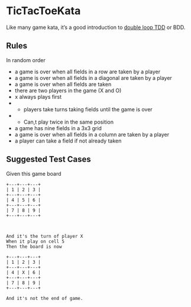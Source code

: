 # TicTacToeKata
Like many game kata, it’s a good introduction to [double loop TDD](https://jmauerhan.wordpress.com/talks/double-loop-tdd-bdd-done-right/) or BDD.

## Rules
In random order

+ a game is over when all fields in a row are taken by a player
+ a game is over when all fields in a diagonal are taken by a player
+ a game is over when all fields are taken
+ there are two players in the game (X and O)
+ x always plays first
+ + players take turns taking fields until the game is over
+ + Can,t play twice in the same position
+ a game has nine fields in a 3x3 grid
+ a game is over when all fields in a column are taken by a player
+ a player can take a field if not already taken

## Suggested Test Cases

Given this game board

```
+---+---+---+
| 1 | 2 | 3 |
+---+---+---+
| 4 | 5 | 6 |
+---+---+---+
| 7 | 8 | 9 |
+---+---+---+



And it's the turn of player X
When it play on cell 5
Then the board is now 

+---+---+---+
| 1 | 2 | 3 |
+---+---+---+
| 4 | X | 6 |
+---+---+---+
| 7 | 8 | 9 |
+---+---+---+

And it's not the end of game.
```
